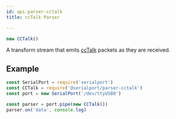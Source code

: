 ```yaml
---
id: api-parser-cctalk
title: ccTalk Parser

---
```

```js
new CCTalk()
```
A transform stream that emits [ccTalk](https://en.wikipedia.org/wiki/CcTalk) packets as they are received.

## Example
```js
const SerialPort = require('serialport')
const CCTalk = require('@serialport/parser-cctalk')
const port = new SerialPort('/dev/ttyUSB0')

const parser = port.pipe(new CCTalk())
parser.on('data', console.log)
```
